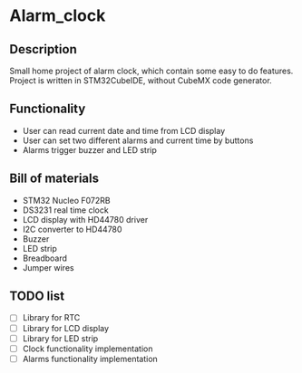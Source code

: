 # Alarm_clock

## Description
Small home project of alarm clock, which contain some easy to do features. Project is written in STM32CubeIDE, without CubeMX code generator. 

## Functionality
- User can read current date and time from LCD display
- User can set two different alarms and current time by buttons
- Alarms trigger buzzer and LED strip

## Bill of materials
- STM32 Nucleo F072RB
- DS3231 real time clock
- LCD display with HD44780 driver
- I2C converter to HD44780
- Buzzer
- LED strip
- Breadboard
- Jumper wires

## TODO list
- [ ] Library for RTC
- [ ] Library for LCD display
- [ ] Library for LED strip
- [ ] Clock functionality implementation
- [ ] Alarms functionality implementation
